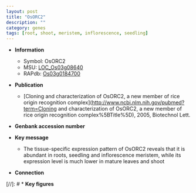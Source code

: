 ```yaml
---
layout: post
title: "OsORC2"
description: ""
category: genes
tags: [root, shoot, meristem, inflorescence, seedling]
---
```


* **Information**  
    + Symbol: OsORC2  
    + MSU: [LOC_Os03g08640](http://rice.uga.edu/cgi-bin/ORF_infopage.cgi?orf=LOC_Os03g08640)  
    + RAPdb: [Os03g0184700](http://rapdb.dna.affrc.go.jp/viewer/gbrowse_details/irgsp1?name=Os03g0184700)  

* **Publication**  
    + [Cloning and characterization of OsORC2, a new member of rice origin recognition complex](http://www.ncbi.nlm.nih.gov/pubmed?term=Cloning and characterization of OsORC2, a new member of rice origin recognition complex%5BTitle%5D), 2005, Biotechnol Lett.

* **Genbank accession number**  

* **Key message**  
    + The tissue-specific expression pattern of OsORC2 reveals that it is abundant in roots, seedling and inflorescence meristem, while its expression level is much lower in mature leaves and shoot

* **Connection**  

[//]: # * **Key figures**  


